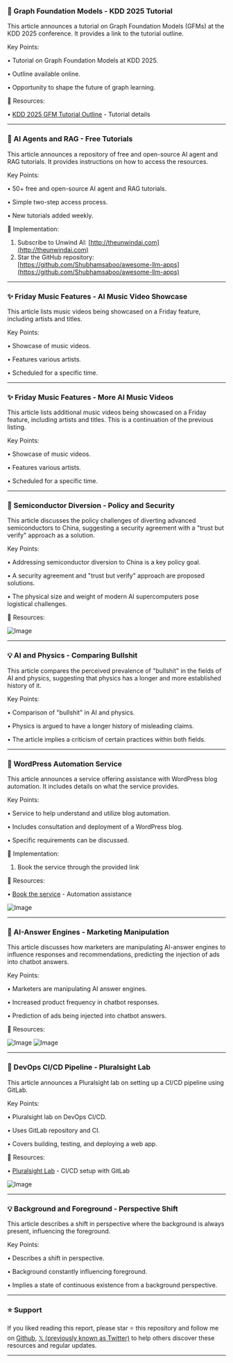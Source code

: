 ### 🤖 Graph Foundation Models - KDD 2025 Tutorial

This article announces a tutorial on Graph Foundation Models (GFMs) at the KDD 2025 conference.  It provides a link to the tutorial outline.

Key Points:

• Tutorial on Graph Foundation Models at KDD 2025.

•  Outline available online.

• Opportunity to shape the future of graph learning.


🔗 Resources:

• [KDD 2025 GFM Tutorial Outline](https://sites.google.com/view/kdd25-gfm-tutorial) - Tutorial details


---
### 🚀 AI Agents and RAG - Free Tutorials

This article announces a repository of free and open-source AI agent and RAG tutorials.  It provides instructions on how to access the resources.

Key Points:

• 50+ free and open-source AI agent and RAG tutorials.

• Simple two-step access process.

• New tutorials added weekly.


🚀 Implementation:

1. Subscribe to Unwind AI: [http://theunwindai.com](http://theunwindai.com)
2. Star the GitHub repository: [https://github.com/Shubhamsaboo/awesome-llm-apps](https://github.com/Shubhamsaboo/awesome-llm-apps)


---
### ✨ Friday Music Features - AI Music Video Showcase

This article lists music videos being showcased on a Friday feature, including artists and titles.


Key Points:

• Showcase of music videos.

• Features various artists.

• Scheduled for a specific time.


---
### ✨ Friday Music Features - More AI Music Videos

This article lists additional music videos being showcased on a Friday feature, including artists and titles.  This is a continuation of the previous listing.


Key Points:

• Showcase of music videos.

• Features various artists.

• Scheduled for a specific time.



---
### 🤖 Semiconductor Diversion - Policy and Security

This article discusses the policy challenges of diverting advanced semiconductors to China, suggesting a security agreement with a "trust but verify" approach as a solution.

Key Points:

• Addressing semiconductor diversion to China is a key policy goal.

•  A security agreement and "trust but verify" approach are proposed solutions.

•  The physical size and weight of modern AI supercomputers pose logistical challenges.


🔗 Resources:

![Image](https://pbs.twimg.com/media/GrFjMe7WYAA2LEJ?format=jpg&name=small)

---
### 💡 AI and Physics - Comparing Bullshit

This article compares the perceived prevalence of "bullshit" in the fields of AI and physics, suggesting that physics has a longer and more established history of it.

Key Points:

•  Comparison of "bullshit" in AI and physics.

•  Physics is argued to have a longer history of misleading claims.

•  The article implies a criticism of certain practices within both fields.


---
### 🚀 WordPress Automation Service

This article announces a service offering assistance with WordPress blog automation. It includes details on what the service provides.

Key Points:

•  Service to help understand and utilize blog automation.

•  Includes consultation and deployment of a WordPress blog.

•  Specific requirements can be discussed.


🚀 Implementation:

1. Book the service through the provided link


🔗 Resources:

• [Book the service](https://book.stripe.com/8x2fZhcpt533cUFaoj4Vy03) - Automation assistance

![Image](https://pbs.twimg.com/media/GrFlNUKXQAAl4QF?format=jpg&name=small)


---
### 🤖 AI-Answer Engines - Marketing Manipulation

This article discusses how marketers are manipulating AI-answer engines to influence responses and recommendations, predicting the injection of ads into chatbot answers.

Key Points:

• Marketers are manipulating AI answer engines.

•  Increased product frequency in chatbot responses.

•  Prediction of ads being injected into chatbot answers.


🔗 Resources:

![Image](https://pbs.twimg.com/media/GrG8R-0XoAA8IUM?format=jpg&name=small)
![Image](https://pbs.twimg.com/media/GrG8gaYXwAA2g4P?format=png&name=small)

---
### 🚀 DevOps CI/CD Pipeline - Pluralsight Lab

This article announces a Pluralsight lab on setting up a CI/CD pipeline using GitLab.

Key Points:

•  Pluralsight lab on DevOps CI/CD.

•  Uses GitLab repository and CI.

•  Covers building, testing, and deploying a web app.


🔗 Resources:

• [Pluralsight Lab](https://app.pluralsight.com/labs/detail/56655fd0-749a-467b-93f7-afc9b5cfe4c6/toc) - CI/CD setup with GitLab

![Image](https://pbs.twimg.com/media/GrF115FXUAA6EMk?format=png&name=small)


---
### 💡 Background and Foreground - Perspective Shift

This article describes a shift in perspective where the background is always present, influencing the foreground.


Key Points:

•  Describes a shift in perspective.

•  Background constantly influencing foreground.

•  Implies a state of continuous existence from a background perspective.


---

### ⭐️ Support

If you liked reading this report, please star ⭐️ this repository and follow me on [Github](https://github.com/Drix10), [𝕏 (previously known as Twitter)](https://x.com/DRIX_10_) to help others discover these resources and regular updates.

---